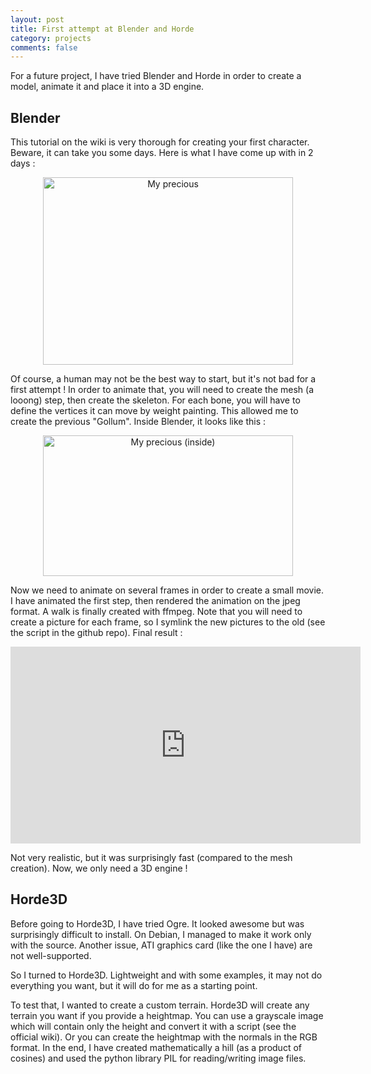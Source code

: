 ```yaml
---
layout: post
title: First attempt at Blender and Horde
category: projects
comments: false
---
```



For a future project, I have tried Blender and Horde in order to create a model,
animate it and place it into a 3D engine.
<!--more-->

## Blender
This tutorial on the wiki is very thorough for creating your first character.
Beware, it can take you some days. Here is what I have come up with in 2 days :

<center>
<a href="http://alexis.praga.free.fr/pictures/gollum.jpg">
<img width="400" height="300" src="http://alexis.praga.free.fr/pictures/gollum.jpg" alt="My precious" />
</a>
</center>

Of course, a human may not be the best way to start, but it's not bad for a
first attempt ! In order to animate that, you will need to create the mesh (a
looong) step, then create the skeleton. For each bone, you will have to define
the vertices it can move by weight painting. This allowed me to create the
previous "Gollum". Inside Blender, it looks like this :

<center>
<a href="http://alexis.praga.free.fr/pictures/gollum_blender.png">
<img width="400" height="225" src="http://alexis.praga.free.fr/pictures/gollum_blender.png" alt="My
precious (inside)" />
</a>
</center>

Now we need to animate on several frames in order to create a small movie. I
have animated the first step, then rendered the animation on the jpeg format. A
walk is finally created with ffmpeg. Note that you will need to create a picture
for each frame, so I symlink the new pictures to the old (see the script in the
github repo). Final result :

 <center>
<iframe width="560" height="315" src="http://www.youtube.com/embed/imxCzsFw6fc" frameborder="0" allowfullscreen="allowfullscreen"> </iframe>
 </center>

Not very realistic, but it was surprisingly fast (compared to the mesh
creation). Now, we only need a 3D engine !

## Horde3D
Before going to Horde3D, I have tried Ogre. It looked awesome but was
surprisingly difficult to install. On Debian, I managed to make it work only
with the source. Another issue, ATI graphics card (like the one I have) are not well-supported.

So I turned to Horde3D. Lightweight and with some examples, it may not do
everything you want, but it will do for me as a starting point.

To test that, I wanted to create a custom terrain. Horde3D
will create any terrain you want if you provide a heightmap. You can use
a grayscale image which will contain only the height and convert it with a
script (see the official wiki). Or you can create the heightmap with the normals
in the RGB format.
In the end, I have created mathematically a hill (as a product of cosines) and used
the python library PIL for reading/writing image files.
